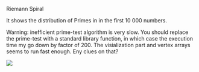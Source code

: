 Riemann Spiral

It shows the distribution of Primes in in the first 10 000 numbers.

Warning: inefficient prime-test algorithm is very slow.  You should replace the prime-test with a standard library function, in which case the execution time my go down by factor of 200.
The visialization part and vertex arrays seems to run fast enough. Eny clues on that?

![](https://raw.github.com/madjestic/Haskell-OpenGL-Tutorial/master/tutorial06/Riemans_spiral.png)
